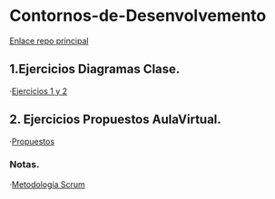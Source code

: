 # Contornos-de-Desenvolvemento

[Enlace repo principal](https://github.com/MateoCarballo/Principal)

## 1.Ejercicios Diagramas Clase.

 ·[Ejercicios 1 y 2](https://github.com/MateoCarballo/Ejercicios-Diagramas)
 
## 2. Ejercicios Propuestos AulaVirtual.
 ·[Propuestos](https://github.com/MateoCarballo/Ejercicios-Diagramas-AulaVirtual)
 
 
 
 ### Notas.
 
 ·[Metodología Scrum](https://github.com/MateoCarballo/SCRUM/blob/main/README.md)

